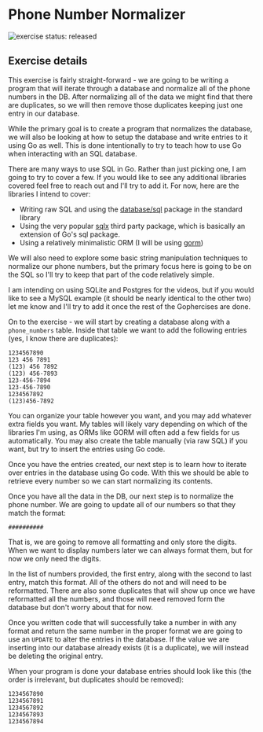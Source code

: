 # Phone Number Normalizer

![exercise status: released](https://img.shields.io/badge/exercise%20status-released-green.svg?style=for-the-badge)

## Exercise details

This exercise is fairly straight-forward - we are going to be writing a program that will iterate through a database and normalize all of the phone numbers in the DB. After normalizing all of the data we might find that there are duplicates, so we will then remove those duplicates keeping just one entry in our database.

While the primary goal is to create a program that normalizes the database, we will also be looking at how to setup the database and write entries to it using Go as well. This is done intentionally to try to teach how to use Go when interacting with an SQL database.

There are many ways to use SQL in Go. Rather than just picking one, I am going to try to cover a few. If you would like to see any additional libraries covered feel free to reach out and I'll try to add it. For now, here are the libraries I intend to cover:

- Writing raw SQL and using the [database/sql](https://golang.org/pkg/database/sql/) package in the standard library
- Using the very popular [sqlx](https://github.com/jmoiron/sqlx) third party package, which is basically an extension of Go's sql package.
- Using a relatively minimalistic ORM (I will be using [gorm](https://github.com/jinzhu/gorm))

We will also need to explore some basic string manipulation techniques to normalize our phone numbers, but the primary focus here is going to be on the SQL so I'll try to keep that part of the code relatively simple.

I am intending on using SQLite and Postgres for the videos, but if you would like to see a MySQL example (it should be nearly identical to the other two) let me know and I'll try to add it once the rest of the Gophercises are done.

On to the exercise - we will start by creating a database along with a `phone_numbers` table. Inside that table we want to add the following entries (yes, I know there are duplicates):

```
1234567890
123 456 7891
(123) 456 7892
(123) 456-7893
123-456-7894
123-456-7890
1234567892
(123)456-7892
```

You can organize your table however you want, and you may add whatever extra fields you want. My tables will likely vary depending on which of the libraries I'm using, as ORMs like GORM will often add a few fields for us automatically. You may also create the table manually (via raw SQL) if you want, but try to insert the entries using Go code.

Once you have the entries created, our next step is to learn how to iterate over entries in the database using Go code. With this we should be able to retrieve every number so we can start normalizing its contents.

Once you have all the data in the DB, our next step is to normalize the phone number. We are going to update all of our numbers so that they match the format:

```
##########
```

That is, we are going to remove all formatting and only store the digits. When we want to display numbers later we can always format them, but for now we only need the digits.

In the list of numbers provided, the first entry, along with the second to last entry, match this format. All of the others do not and will need to be reformatted. There are also some duplicates that will show up once we have reformatted all the numbers, and those will need removed form the database but don't worry about that for now.

Once you written code that will successfully take a number in with any format and return the same number in the proper format we are going to use an `UPDATE` to alter the entries in the database. If the value we are inserting into our database already exists (it is a duplicate), we will instead be deleting the original entry.

When your program is done your database entries should look like this (the order is irrelevant, but duplicates should be removed):

```
1234567890
1234567891
1234567892
1234567893
1234567894
```
